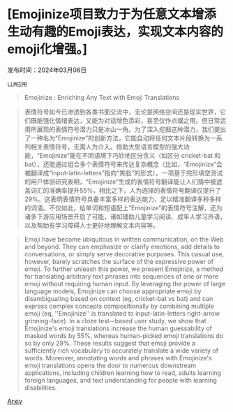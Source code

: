 # [Emojinize项目致力于为任意文本增添生动有趣的Emoji表达，实现文本内容的emoji化增强。]

发布时间：2024年03月06日

`LLM应用`

> Emojinize : Enriching Any Text with Emoji Translations

> 表情符号如今已渗透到各类书面交流中，无论是网络空间还是现实世界，它们既能强化情绪表达，又能为对话增色添彩，甚至仅作点缀之用。但日常运用所展现的表情符号潜力只是冰山一角。为了深入挖掘这种潜力，我们提出了一种名为“Emojinize”的创新方法，它能自动将任何文本片段转换为一系列相关表情符号，无需人为介入。借助大型语言模型的强大功能，“Emojinize”能在不同语境下巧妙地区分含义（如区分 cricket-bat 和 bat），还能通过组合多个表情符号来传达复杂概念（比如，“Emojinize”会被翻译成“input-latin-letters”指向“笑脸”的形式）。一项基于完形填空测试的用户体验研究表明，“Emojinize”生成的表情符号翻译能让人们猜中被遮盖词汇的准确率提升55%，相比之下，人为选择的表情符号翻译仅提升了29%。这表明表情符号具备丰富多样的表达能力，足以精准翻译多种多样的词语。不仅如此，给单词和短语配上“Emojinize”的表情符号注解，还为诸多下游应用场景开启了可能，诸如辅助儿童学习阅读、成年人学习外语，以及帮助有学习障碍人士更好地理解文本内容等。

> Emoji have become ubiquitous in written communication, on the Web and beyond. They can emphasize or clarify emotions, add details to conversations, or simply serve decorative purposes. This casual use, however, barely scratches the surface of the expressive power of emoji. To further unleash this power, we present Emojinize, a method for translating arbitrary text phrases into sequences of one or more emoji without requiring human input. By leveraging the power of large language models, Emojinize can choose appropriate emoji by disambiguating based on context (eg, cricket-bat vs bat) and can express complex concepts compositionally by combining multiple emoji (eq, ''Emojinize'' is translated to input-latin-letters right-arrow grinning-face). In a cloze test--based user study, we show that Emojinize's emoji translations increase the human guessability of masked words by 55%, whereas human-picked emoji translations do so by only 29%. These results suggest that emoji provide a sufficiently rich vocabulary to accurately translate a wide variety of words. Moreover, annotating words and phrases with Emojinize's emoji translations opens the door to numerous downstream applications, including children learning how to read, adults learning foreign languages, and text understanding for people with learning disabilities.

[Arxiv](https://arxiv.org/abs/2403.03857)
